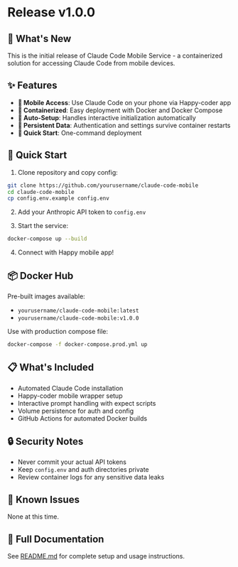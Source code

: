 # Release v1.0.0

## 🚀 What's New

This is the initial release of Claude Code Mobile Service - a containerized solution for accessing Claude Code from mobile devices.

## ✨ Features

- **📱 Mobile Access**: Use Claude Code on your phone via Happy-coder app
- **🐳 Containerized**: Easy deployment with Docker and Docker Compose  
- **🔧 Auto-Setup**: Handles interactive initialization automatically
- **💾 Persistent Data**: Authentication and settings survive container restarts
- **🚀 Quick Start**: One-command deployment

## 🔧 Quick Start

1. Clone repository and copy config:
```bash
git clone https://github.com/yourusername/claude-code-mobile
cd claude-code-mobile
cp config.env.example config.env
```

2. Add your Anthropic API token to `config.env`

3. Start the service:
```bash
docker-compose up --build
```

4. Connect with Happy mobile app!

## 📦 Docker Hub

Pre-built images available:
- `yourusername/claude-code-mobile:latest`  
- `yourusername/claude-code-mobile:v1.0.0`

Use with production compose file:
```bash
docker-compose -f docker-compose.prod.yml up
```

## 📋 What's Included

- Automated Claude Code installation
- Happy-coder mobile wrapper setup
- Interactive prompt handling with expect scripts
- Volume persistence for auth and config
- GitHub Actions for automated Docker builds

## 🔒 Security Notes

- Never commit your actual API tokens
- Keep `config.env` and auth directories private
- Review container logs for any sensitive data leaks

## 🐛 Known Issues

None at this time.

## 📖 Full Documentation

See [README.md](README.md) for complete setup and usage instructions.